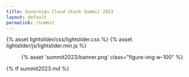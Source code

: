 ```yaml
---
title: Sovereign Cloud Stack Summit 2023
layout: default
permalink: /summit
---
```

<!-- HEAD -->
{% asset lightslider/css/lightslider.css %}
{% asset lightslider/js/lightslider.min.js %}
<!-- /HEAD -->

<script type="text/javascript">
$(document).ready(function() {
    $("#lightSlider").lightSlider({
        item: 6,
        slideMargin: 20,
 
        auto: true,
        loop: true,
        pauseOnHover: true,
        slideEndAnimation: true,

        pager: true,
        currentPagerPosition: 'middle',
        controls: false,
 
        responsive : [
            {
                breakpoint:1400,
                settings: {
                    item:5,
                }
            },
            {
                breakpoint:1200,
                settings: {
                    item:4,
                }
            },
            {
                breakpoint:992,
                settings: {
                    item:3,
                }
            },
            {
                breakpoint:768,
                settings: {
                    item:2,
                }
            }
        ],
    });
});
</script>

<link rel="stylesheet" type="text/css" href="https://pretix.eu/SovereignCloudStack/hackathon-2022/widget/v1.css">
<script type="text/javascript" src="https://pretix.eu/widget/v1.en.js" async></script>
<style>
.pretix-widget button {
  border-color: #50c3a5;
  background-color: #50c3a5;
}
.pretix-widget a {
  color: #50c3a5;
}
.pretix-widget input[type="checkbox"] {
  accent-color: #50c3a5;
}
</style>

<figure class="figure mx-auto d-block" style="width:100%">
    {% asset 'summit2023/banner.png' class="figure-img w-100" %}
</figure>

{% tf summit2023.md %}
